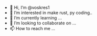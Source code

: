 - 👋 Hi, I’m @voskres1
- 👀 I’m interested in make rust, py coding..
- 🌱 I’m currently learning ...
- 💞️ I’m looking to collaborate on ...
- 📫 How to reach me ...

<!---
voskres1/voskres1 is a ✨ special ✨ repository because its `README.md` (this file) appears on your GitHub profile.
You can click the Preview link to take a look at your changes.
--->
